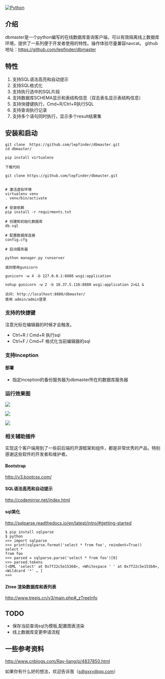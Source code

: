 
[![Python](https://img.shields.io/badge/Python-3.5%2B-blue.svg)](https://www.python.org)

## 介绍

dbmaster是一个python编写的在线数据库查询客户端，可以有效隔离线上数据库环境，提供了一系列便于开发者使用的特性。操作体验尽量兼容navcat。
github地址：https://github.com/lepfinder/dbmaster

## 特性
1. 支持SQL语法高亮和自动提示
2. 支持SQL格式化
3. 支持执行选中的SQL片段
4. 支持数据库SCHEMA显示和表结构信息（双击表名显示表结构信息）
5. 支持快捷键执行，Cmd+R/Ctrl+R执行SQL
6. 支持查询执行记录
7. 支持多个语句同时执行，显示多个result结果集


## 安装和启动

```
git clone  https://github.com/lepfinder/dbmaster.git
cd dbmaster/

pip install virtualenv

下载代码

git clone https://github.com/lepfinder/dbmaster.git


# 激活虚拟环境
virtualenv venv
. venv/bin/activate

# 安装依赖
pip install -r requirments.txt

# 创建和初始化数据库
db.sql

# 配置数据库连接
config.cfg

# 启动服务器

python manager.py runserver

或则使用gunicorn

gunicorn -w 4 -b 127.0.0.1:8880 wsgi:application

nohup gunicorn -w 2 -b 10.37.5.116:8880 wsgi:application 2>&1 &

访问: http://localhost:8880/dbmaster/
使用 admin/admin登录
```

### 支持的快捷键

注意光标在编辑器的时候才会触发。

- Ctrl+R / Cmd+R 执行sql
- Ctrl+F / Cmd+F 格式化当前编辑器的sql

### 支持Inception


#### 部署

- 指定inception的备份服务器为dbmaster所在的数据库服务器



### 运行效果图
![](http://lepfinder-wiki.oss-cn-beijing.aliyuncs.com/markdown/1490931779997.png?x-oss-process=image/resize,p_50)

![](http://lepfinder-wiki.oss-cn-beijing.aliyuncs.com/markdown/1490931809868.png?x-oss-process=image/resize,p_50)

![](http://lepfinder-wiki.oss-cn-beijing.aliyuncs.com/markdown/1490922673923.png?x-oss-process=image/resize,p_50)


### 相关辅助插件
实现这个客户端用到了一些前后端的开源框架和组件，都是非常优秀的产品，特别感谢这些软件的开发者和维护者。

#### Bootstrap
http://v3.bootcss.com/


#### SQL语法高亮和自动提示
http://codemirror.net/index.html


#### sql美化
http://sqlparse.readthedocs.io/en/latest/intro/#getting-started
```
$ pip install sqlparse
$ python
>>> import sqlparse
>>> print(sqlparse.format('select * from foo', reindent=True))
select *
from foo
>>> parsed = sqlparse.parse('select * from foo')[0]
>>> parsed.tokens
[<DML 'select' at 0x7f22c5e15368>, <Whitespace ' ' at 0x7f22c5e153b0>, <Wildcard '*' … ]
>>>
```

#### Ztree 渲染数据库和表列表
http://www.treejs.cn/v3/main.php#_zTreeInfo


## TODO
- 保存当前查询sql为模板,配置图表渲染
- 线上数据库变更申请流程

## 一些参考资料
http://www.cnblogs.com/Ray-liang/p/4837850.html

如果你有什么好的想法，欢迎告诉我（sdlgxxy@qq.com）






